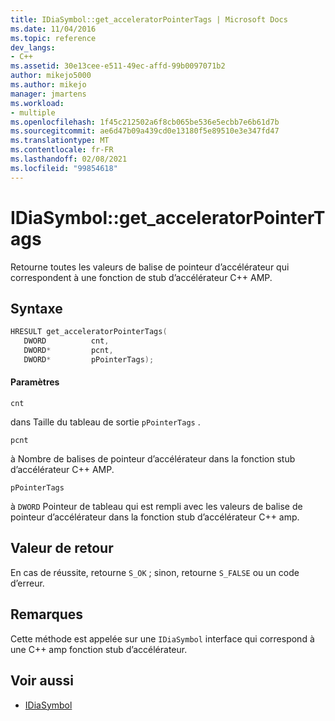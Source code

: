 ```yaml
---
title: IDiaSymbol::get_acceleratorPointerTags | Microsoft Docs
ms.date: 11/04/2016
ms.topic: reference
dev_langs:
- C++
ms.assetid: 30e13cee-e511-49ec-affd-99b0097071b2
author: mikejo5000
ms.author: mikejo
manager: jmartens
ms.workload:
- multiple
ms.openlocfilehash: 1f45c212502a6f8cb065be536e5ecbb7e6b61d7b
ms.sourcegitcommit: ae6d47b09a439cd0e13180f5e89510e3e347fd47
ms.translationtype: MT
ms.contentlocale: fr-FR
ms.lasthandoff: 02/08/2021
ms.locfileid: "99854618"
---
```

# <a name="idiasymbolget_acceleratorpointertags"></a>IDiaSymbol::get_acceleratorPointerTags
Retourne toutes les valeurs de balise de pointeur d’accélérateur qui correspondent à une fonction de stub d’accélérateur C++ AMP.

## <a name="syntax"></a>Syntaxe

```C++
HRESULT get_acceleratorPointerTags(
   DWORD          cnt,
   DWORD*         pcnt,
   DWORD*         pPointerTags);
```

#### <a name="parameters"></a>Paramètres
 `cnt`

dans Taille du tableau de sortie `pPointerTags` .

 `pcnt`

à Nombre de balises de pointeur d’accélérateur dans la fonction stub d’accélérateur C++ AMP.

 `pPointerTags`

à `DWORD` Pointeur de tableau qui est rempli avec les valeurs de balise de pointeur d’accélérateur dans la fonction stub d’accélérateur C++ amp.

## <a name="return-value"></a>Valeur de retour
 En cas de réussite, retourne `S_OK` ; sinon, retourne `S_FALSE` ou un code d’erreur.

## <a name="remarks"></a>Remarques
 Cette méthode est appelée sur une `IDiaSymbol` interface qui correspond à une C++ amp fonction stub d’accélérateur.

## <a name="see-also"></a>Voir aussi
- [IDiaSymbol](../../debugger/debug-interface-access/idiasymbol.md)